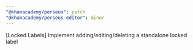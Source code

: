 ```yaml
---
"@khanacademy/perseus": patch
"@khanacademy/perseus-editor": minor
---
```


[Locked Labels] Implement adding/editing/deleting a standalone locked label
